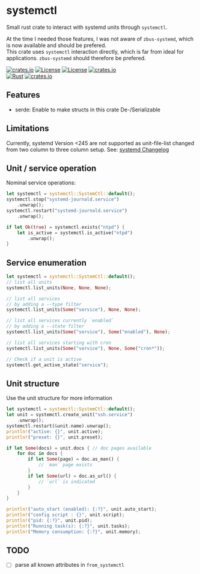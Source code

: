# systemctl

Small rust crate to interact with systemd units through `systemctl`.

At the time I needed those features, I was not aware of `zbus-systemd`, which is now available and should be prefered.  
This crate uses `systemctl` interaction directly, which is far from ideal for applications.
`zbus-systemd` should therefore be prefered.

[![crates.io](https://img.shields.io/crates/v/systemctl.svg)](https://crates.io/crates/systemctl)
[![License](https://img.shields.io/badge/license-Apache%202.0-blue?style=flat-square)](https://github.com/gwbres/systemctl/blob/main/LICENSE-APACHE)
[![License](https://img.shields.io/badge/license-MIT-blue?style=flat-square)](https://github.com/gwbres/systemctl/blob/main/LICENSE-MIT)
[![crates.io](https://img.shields.io/crates/d/systemctl.svg)](https://crates.io/crates/systemctl)  
[![Rust](https://github.com/gwbres/systemctl/actions/workflows/rust.yml/badge.svg?branch=main)](https://github.com/gwbres/systemctl/actions/workflows/rust.yml)
[![crates.io](https://docs.rs/systemctl/badge.svg)](https://docs.rs/systemctl/badge.svg)

## Features

* serde: Enable to make structs in this crate De-/Serializable

## Limitations

Currently, systemd Version <245 are not supported as unit-file-list changed from two column to three column setup. See: [systemd Changelog](https://github.com/systemd/systemd/blob/16bfb12c8f815a468021b6e20871061d20b50f57/NEWS#L6073)

## Unit / service operation

Nominal service operations:

```rust
let systemctl = systemctl::SystemCtl::default();
systemctl.stop("systemd-journald.service")
    .unwrap();
systemctl.restart("systemd-journald.service")
    .unwrap();

if let Ok(true) = systemctl.exists("ntpd") {
    let is_active = systemctl.is_active("ntpd")
        .unwrap();
}
```

## Service enumeration

```rust
let systemctl = systemctl::SystemCtl::default();
// list all units
systemctl.list_units(None, None, None);

// list all services 
// by adding a --type filter
systemctl.list_units(Some("service"), None, None);

// list all services currently `enabled` 
// by adding a --state filter
systemctl.list_units(Some("service"), Some("enabled"), None);

// list all services starting with cron
systemctl.list_units(Some("service"), None, Some("cron*"));

// Check if a unit is active
systemctl.get_active_state("service");
```

## Unit structure

Use the unit structure for more information

```rust
let systemctl = systemctl::SystemCtl::default();
let unit = systemctl.create_unit("ssh.service")
    .unwrap();
systemctl.restart(&unit.name).unwrap();
println!("active: {}", unit.active);
println!("preset: {}", unit.preset);

if let Some(docs) = unit.docs { // doc pages available
    for doc in docs {
        if let Some(page) = doc.as_man() {
            // `man` page exists 
        }
        if let Some(url) = doc.as_url() {
            // `url` is indicated
        }
    }
}

println!("auto_start (enabled): {:?}", unit.auto_start);
println!("config script : {}", unit.script);
println!("pid: {:?}", unit.pid);
println!("Running task(s): {:?}", unit.tasks);
println!("Memory consumption: {:?}", unit.memory);
```

## TODO

* [ ] parse all known attributes in `from_systemctl`
